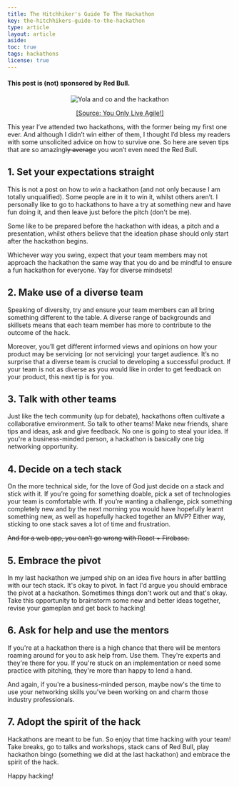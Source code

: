 ```yaml
---
title: The Hitchhiker's Guide To The Hackathon
key: the-hitchhikers-guide-to-the-hackathon
type: article
layout: article
aside:
toc: true
tags: hackathons
license: true
---
```


#### This post is (not) sponsored by Red Bull.

<span style="display:block;text-align:center">![Yola and co and the hackathon](https://i2.wp.com/www.agileblog.nl/wp-content/uploads/2017/02/018-Yola-Co-and-the-Hackathon.png?resize=768%2C350)</span>

<span style="display:block;text-align:center">[[Source: You Only Live Agile!]](http://www.agileblog.nl/?p=271)</span>

This year I’ve attended two hackathons, with the former being my first one ever. And although I didn’t win either of them, I thought I’d bless my readers with some unsolicited advice on how to survive one. So here are seven tips that are so amazing~~ly average~~ you won’t even need the Red Bull. 

<!--more-->

## 1. Set your expectations straight

This is not a post on how to *win* a hackathon (and not only because I am totally unqualified). Some people are in it to win it, whilst others aren’t. I personally like to go to hackathons to have a try at something new and have fun doing it, and then leave just before the pitch (don't be me).

Some like to be prepared before the hackathon with ideas, a pitch and a presentation, whilst others believe that the ideation phase should only start after the hackathon begins.

Whichever way you swing, expect that your team members may not approach the hackathon the same way that you do and be mindful to ensure a fun hackathon for everyone. Yay for diverse mindsets!

## 2. Make use of a diverse team

Speaking of diversity, try and ensure your team members can all bring something different to the table. A diverse range of backgrounds and skillsets means that each team member has more to contribute to the outcome of the hack. 

Moreover, you’ll get different informed views and opinions on how your product may be servicing (or not servicing) your target audience. It’s no surprise that a diverse team is crucial to developing a successful product. If your team is not 
as diverse as you would like in order to get feedback on your product, this next tip is for you.

## 3. Talk with other teams

Just like the tech community (up for debate), hackathons often cultivate a collaborative environment. So talk to other teams! Make new friends, share tips and ideas, ask and give feedback. No one is going to steal your idea. If you're a business-minded person, a hackathon is basically one big networking opportunity. 

## 4. Decide on a tech stack

On the more technical side, for the love of God just decide on a stack and stick with it. If you’re going for something doable, pick a set of technologies your team is comfortable with. If you’re wanting a challenge, pick something completely new and by the next morning you would have hopefully learnt something new, as well as hopefully hacked together an MVP? Either way, sticking to one stack saves a lot of time and frustration.

~~And for a web app, you can’t go wrong with React + Firebase.~~

## 5. Embrace the pivot

In my last hackathon we jumped ship on an idea five hours in after battling with our tech stack. It's okay to pivot. In fact I'd argue you should embrace the pivot at a hackathon. Sometimes things don't work out and that's okay. Take this opportunity to brainstorm some new and better ideas together, revise your gameplan and get back to hacking!

## 6. Ask for help and use the mentors

If you're at a hackathon there is a high chance that there will be mentors roaming around for you to ask help from. Use them. They're experts and they're there for you. If you're stuck on an implementation or need some practice with pitching, they're more than happy to lend a hand.

And again, if you're a business-minded person, maybe now's the time to use your  networking skills you've been working on and charm those industry professionals.

## 7. Adopt the spirit of the hack

Hackathons are meant to be fun. So enjoy that time hacking with your team! Take breaks, go to talks and workshops, stack cans of Red Bull, play hackathon bingo (something we did at the last hackathon) and embrace the spirit of the hack. 

Happy hacking!